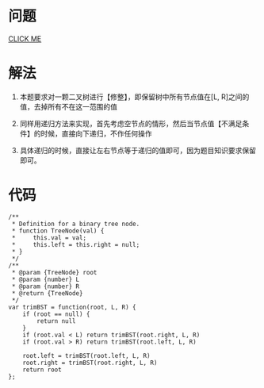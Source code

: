 # 问题
[CLICK ME](https://leetcode.com/problems/trim-a-binary-search-tree/description/)
# 解法
1. 本题要求对一颗二叉树进行【修整】，即保留树中所有节点值在[L, R]之间的值，去掉所有不在这一范围的值

2. 同样用递归方法来实现，首先考虑空节点的情形，然后当节点值【不满足条件】的时候，直接向下递归，不作任何操作

3. 具体递归的时候，直接让左右节点等于递归的值即可，因为题目知识要求保留即可。

# 代码
```
/**
 * Definition for a binary tree node.
 * function TreeNode(val) {
 *     this.val = val;
 *     this.left = this.right = null;
 * }
 */
/**
 * @param {TreeNode} root
 * @param {number} L
 * @param {number} R
 * @return {TreeNode}
 */
var trimBST = function(root, L, R) {
    if (root == null) {
        return null
    }
    if (root.val < L) return trimBST(root.right, L, R)
    if (root.val > R) return trimBST(root.left, L, R)
    
    root.left = trimBST(root.left, L, R)
    root.right = trimBST(root.right, L, R)
    return root
};
```

